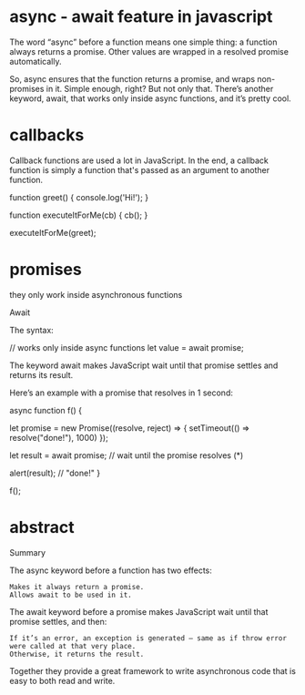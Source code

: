 # async - await feature in javascript

The word “async” before a function means one simple thing: a function always returns a promise. Other values are wrapped in a resolved promise automatically.

So, async ensures that the function returns a promise, and wraps non-promises in it. Simple enough, right? But not only that. There’s another keyword, await, that works only inside async functions, and it’s pretty cool.

# callbacks

Callback functions are used a lot in JavaScript. In the end, a callback function is simply a function that's passed as an argument to another function.

function greet() {
  console.log('Hi!');
}

function executeItForMe(cb) {
  cb();
}

executeItForMe(greet);

# promises

they only work inside asynchronous functions

Await

The syntax:

// works only inside async functions
let value = await promise;

The keyword await makes JavaScript wait until that promise settles and returns its result.

Here’s an example with a promise that resolves in 1 second:

async function f() {

  let promise = new Promise((resolve, reject) => {
    setTimeout(() => resolve("done!"), 1000)
  });

  let result = await promise; // wait until the promise resolves (*)

  alert(result); // "done!"
}

f();

# abstract 

Summary

The async keyword before a function has two effects:

    Makes it always return a promise.
    Allows await to be used in it.

The await keyword before a promise makes JavaScript wait until that promise settles, and then:

    If it’s an error, an exception is generated — same as if throw error were called at that very place.
    Otherwise, it returns the result.

Together they provide a great framework to write asynchronous code that is easy to both read and write.
